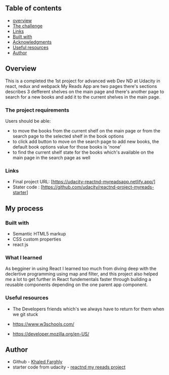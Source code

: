 ## Table of contents

- [overview](#Overview)
- [The challenge](#The-project-requirements)
- [Links](#links)
- [Built with](#built-with)
- [Acknowledgments](What-I-learned)
- [Useful resources](#useful-resources)
- [Author](#author)

## Overview

This is a completed the 1st project for advanced web Dev ND at Udacity in react, redux and webpack
My Reads App are two pages there's sections describes 3 defferent shelves on the main page
and there's another page to search for a new books and add it to the current shelves in the main page.

### The project requirements

Users should be able:

- to move the books from the current shelf on the main page or from the search page to the selected shelf in the book options
- to click add button to move on the search page to add new books, the default book options value for those books is 'none'
- to find the current shelf state for the books which's available on the main page in the search page as well

### Links

- Final project URL: [https://udacity-reactnd-myreadsapp.netlify.app/]
- Stater code : [https://github.com/udacity/reactnd-project-myreads-starter]

## My process

### Built with

- Semantic HTML5 markup
- CSS custom properties
- react js

### What I learned

As begginer in using React I learned too much from diving deep with the declertive programming
using map and filter, and this project also helped me a lot to get further in React fundementals faster
through building a reusable components depending on the one parent app component.

### Useful resources

- The Developers friends which's we always have to return for them when we git stuck

- https://www.w3schools.com/
- https://developer.mozilla.org/en-US/

## Author

- Github - [Khaled Farghly](https://github.com/KhaledMostafa990)
- starter code from udacity - [reactnd my reeads project](https://www.frontendmentor.io/profile/KhaledMostafa990)

